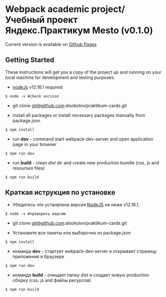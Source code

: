 # Webpack academic project/Учебный проект Яндекс.Практикум Mesto (v0.1.0)

Current version is available on [Github Pages](https://alsokolov.github.io/praktikum-cards/)

## Getting Started

These instructions will get you a copy of the project up and running on your local machine for development and testing purposes. 

* [nodeJs](https://nodejs.org/en/download/) v12.16.1 required

```$ node -v #check version``` 

* git clone git@github.com:alsokolov/praktikum-cards.git

* install all packages or install necessary packages manually from package.json

```$ npm install``` 

* run **dev**  - command start webpack-dev-server and open application page in your browser

```$ npm run dev``` 

* run **build** - clean *dist* dir and create new production bundle (css, js and resourses files)

```$ npm run build```

## Краткая иструкция по установкe

* Убедитесь что устанвлена версия [NodeJS](https://nodejs.org/en/download/) не ниже v12.16.1.

```$ node -v #проверить версию``` 

* git clone git@github.com:alsokolov/praktikum-cards.git

* Установите все пакеты или выборочно из package.json

```$ npm install``` 

* команда **dev**  - стартует webpack-dev-server и открывает страницу приложения в браузере

```$ npm run dev``` 

* команда **build** - очищает папку *dist* и создает новую production сборку (css, js and файлы ресурсов)

```$ npm run build```